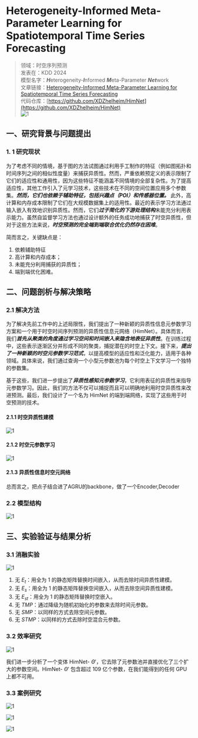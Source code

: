 # Heterogeneity-Informed Meta-Parameter Learning for Spatiotemporal Time Series Forecasting

>领域：时空序列预测  
>发表在：KDD 2024  
>模型名字：***H***eterogeneity-***I***nformed ***M***eta-Parameter ***Net***work  
>文章链接：[Heterogeneity-Informed Meta-Parameter Learning for Spatiotemporal Time Series Forecasting](https://arxiv.org/abs/2405.10800)  
>代码仓库：[https://github.com/XDZhelheim/HimNet](https://github.com/XDZhelheim/HimNet)  
![1](https://picgo-for-paper-reading.oss-cn-beijing.aliyuncs.com/img/20250308154752.png)

## 一、研究背景与问题提出

### 1. 1 研究现状

为了考虑不同的情境，基于图的方法试图通过利用手工制作的特征（例如图拓扑和时间序列之间的相似性度量）来捕获异质性。然而，严重依赖预定义的表示限制了它们的适应性和通用性，因为这些特征不能涵盖不同情境的全部复杂性。为了提高适应性，其他工作引入了元学习技术，这些技术在不同的空间位置应用多个参数集。***然而，它们也依赖于辅助特征，包括兴趣点（POI）和传感器位置。*** 此外，高计算和内存成本限制了它们在大规模数据集上的适用性。最近的表示学习方法通过输入嵌入有效地识别异质性。然而，它们***过于简化的下游处理结构***未能充分利用表示能力。虽然自监督学习方法也通过设计额外的任务成功地捕获了时空异质性，但对于这些方法来说，***时空预测的完全端到端联合优化仍然存在困难***。  

简而言之，关键缺点是：  

1. 依赖辅助特征  
2. 高计算和内存成本；
3. 未能充分利用捕获的异质性；
4. 端到端优化困难。  

## 二、问题剖析与解决策略

### 2.1 解决方法

为了解决先前工作中的上述局限性，我们提出了一种新颖的异质性信息元参数学习方案和一个用于时空时间序列预测的异质性信息元网络（HimNet）。具体而言，我们***首先从聚类的角度通过学习空间和时间嵌入来隐含地表征异质性***。在训练过程中，这些表示逐渐区分并形成不同的聚类，捕捉潜在的时空上下文。接下来，***提出了一种新颖的时空元参数学习范式***，以提高模型的适应性和泛化能力，适用于各种领域。具体来说，我们通过查询一个小型元参数池为每个时空上下文学习一个独特的参数集。

基于这些，我们进一步提出了***异质性感知元参数学习***，它利用表征的异质性来指导元参数学习。因此，我们的方法不仅可以捕捉而且可以明确地利用时空异质性来改进预测。最后，我们设计了一个名为 HimNet 的端到端网络，实现了这些用于时空预测的技术。

#### 2.1.1 时空异质性建模

![1](https://picgo-for-paper-reading.oss-cn-beijing.aliyuncs.com/img/20250308162945.png)

#### 2.1.2 时空元参数学习

![1](https://picgo-for-paper-reading.oss-cn-beijing.aliyuncs.com/img/20250308163021.png)

#### 2.1.3 异质性信息时空元网络

总而言之，把点子结合进了AGRU的backbone，做了一个Encoder,Decoder

### 2.2 模型结构

![1](https://picgo-for-paper-reading.oss-cn-beijing.aliyuncs.com/img/20250308154752.png)

## 三、实验验证与结果分析

### 3.1 消融实验

![1](https://picgo-for-paper-reading.oss-cn-beijing.aliyuncs.com/img/20250308164021.png)

1. 无 $E_{t}$：用全为 1 的静态矩阵替换时间嵌入，从而去除时间异质性建模。  
2. 无 $E_{s}$：用全为 1 的静态矩阵替换空间嵌入，从而去除空间异质性建模。  
3. 无 $E_{s t}$：用全为 1 的静态矩阵替换时空嵌入。
4. 无 $TMP$：通过降级为随机初始化的参数来去除时间元参数。
5. 无 $SMP$：以同样的方式去除空间元参数。
6. 无 $STMP$：以同样的方式去除时空混合元参数。

### 3.2 效率研究

![1](https://picgo-for-paper-reading.oss-cn-beijing.aliyuncs.com/img/20250308164459.png)  

我们进一步分析了一个变体 HimNet- $\Theta'$，它去除了元参数池并直接优化了三个扩大的参数空间。HimNet- $\Theta'$ 包含超过 109 亿个参数，在我们能得到的任何 GPU 上都不可用。

### 3.3 案例研究

![1](https://picgo-for-paper-reading.oss-cn-beijing.aliyuncs.com/img/20250308164733.png)

![1](https://picgo-for-paper-reading.oss-cn-beijing.aliyuncs.com/img/20250308164836.png)

![1](https://picgo-for-paper-reading.oss-cn-beijing.aliyuncs.com/img/20250308164908.png)
